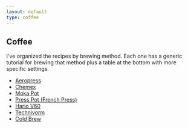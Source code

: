 ```yaml
---
layout: default
type: coffee
---
```


## Coffee ##

I've organized the recipes by brewing method. Each one has a generic tutorial
for brewing that method plus a table at the bottom with more specific settings.

 - [Aeropress](aeropress.html)
 - [Chemex](chemex.html)
 - [Moka Pot](moka_pot.html)
 - [Press Pot (French Press)](press_pot.html)
 - [Hario V60](v60.html)
 - [Technivorm](vorm.html)
 - [Cold Brew](cold_brew.html)
